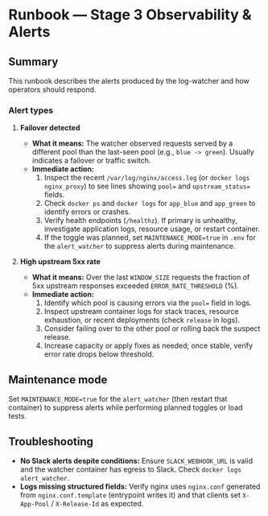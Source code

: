 # Runbook — Stage 3 Observability & Alerts

## Summary
This runbook describes the alerts produced by the log-watcher and how operators should respond.

### Alert types

1. **Failover detected**
   - **What it means:** The watcher observed requests served by a different pool than the last-seen pool (e.g., `blue -> green`). Usually indicates a failover or traffic switch.
   - **Immediate action:**
     1. Inspect the recent `/var/log/nginx/access.log` (or `docker logs nginx_proxy`) to see lines showing `pool=` and `upstream_status=` fields.
     2. Check `docker ps` and `docker logs` for `app_blue` and `app_green` to identify errors or crashes.
     3. Verify health endpoints (`/healthz`). If primary is unhealthy, investigate application logs, resource usage, or restart container.
     4. If the toggle was planned, set `MAINTENANCE_MODE=true` in `.env` for the `alert_watcher` to suppress alerts during maintenance.

2. **High upstream 5xx rate**
   - **What it means:** Over the last `WINDOW_SIZE` requests the fraction of 5xx upstream responses exceeded `ERROR_RATE_THRESHOLD` (%).
   - **Immediate action:**
     1. Identify which pool is causing errors via the `pool=` field in logs.
     2. Inspect upstream container logs for stack traces, resource exhaustion, or recent deployments (check `release` in logs).
     3. Consider failing over to the other pool or rolling back the suspect release.
     4. Increase capacity or apply fixes as needed; once stable, verify error rate drops below threshold.

## Maintenance mode
Set `MAINTENANCE_MODE=true` for the `alert_watcher` (then restart that container) to suppress alerts while performing planned toggles or load tests.

## Troubleshooting
- **No Slack alerts despite conditions:** Ensure `SLACK_WEBHOOK_URL` is valid and the watcher container has egress to Slack. Check `docker logs alert_watcher`.
- **Logs missing structured fields:** Verify nginx uses `nginx.conf` generated from `nginx.conf.template` (entrypoint writes it) and that clients set `X-App-Pool` / `X-Release-Id` as expected.

